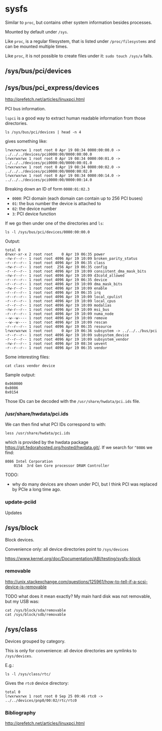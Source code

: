 # sysfs

Similar to `proc`, but contains other system information besides processes.

Mounted by default under `/sys`.

Like `proc`, is a regular filesystem, that is listed under `/proc/filesystems` and can be mounted multiple times.

Like `proc`, it is not possible to create files under it: `sudo touch /sys/a` fails.

## /sys/bus/pci/devices

## /sys/bus/pci_express/devices

<http://prefetch.net/articles/linuxpci.html>

PCI bus information.

`lspci` is a good way to extract human readable information from those directories.

    ls /sys/bus/pci/devices | head -n 4

gives something like:

    lrwxrwxrwx 1 root root 0 Apr 19 08:34 0000:00:00.0 -> ../../../devices/pci0000:00/0000:00:00.0
    lrwxrwxrwx 1 root root 0 Apr 19 08:34 0000:00:01.0 -> ../../../devices/pci0000:00/0000:00:01.0
    lrwxrwxrwx 1 root root 0 Apr 19 08:34 0000:00:02.0 -> ../../../devices/pci0000:00/0000:00:02.0
    lrwxrwxrwx 1 root root 0 Apr 19 08:34 0000:00:14.0 -> ../../../devices/pci0000:00/0000:00:14.0

Breaking down an ID of form `0000:01:02.3`

- `0000`: PCI domain (each domain can contain up to 256 PCI buses)
- `01`: the bus number the device is attached to
- `02`: the device number
- `3`: PCI device function

If we go then under one of the directories and `ls`:

    ls -l /sys/bus/pci/devices/0000:00:00.0

Output:

    total 0
    drwxr-xr-x 2 root root    0 Apr 19 06:35 power
    -rw-r--r-- 1 root root 4096 Apr 19 10:09 broken_parity_status
    -r--r--r-- 1 root root 4096 Apr 19 06:35 class
    -rw-r--r-- 1 root root  256 Apr 19 06:35 config
    -r--r--r-- 1 root root 4096 Apr 19 10:09 consistent_dma_mask_bits
    -rw-r--r-- 1 root root 4096 Apr 19 10:09 d3cold_allowed
    -r--r--r-- 1 root root 4096 Apr 19 06:35 device
    -r--r--r-- 1 root root 4096 Apr 19 10:09 dma_mask_bits
    -rw-r--r-- 1 root root 4096 Apr 19 10:09 enable
    -r--r--r-- 1 root root 4096 Apr 19 06:35 irq
    -r--r--r-- 1 root root 4096 Apr 19 10:09 local_cpulist
    -r--r--r-- 1 root root 4096 Apr 19 10:09 local_cpus
    -r--r--r-- 1 root root 4096 Apr 19 10:09 modalias
    -rw-r--r-- 1 root root 4096 Apr 19 10:09 msi_bus
    -r--r--r-- 1 root root 4096 Apr 19 10:09 numa_node
    --w--w---- 1 root root 4096 Apr 19 10:09 remove
    --w--w---- 1 root root 4096 Apr 19 10:09 rescan
    -r--r--r-- 1 root root 4096 Apr 19 06:35 resource
    lrwxrwxrwx 1 root root    0 Apr 19 06:36 subsystem -> ../../../bus/pci
    -r--r--r-- 1 root root 4096 Apr 19 10:09 subsystem_device
    -r--r--r-- 1 root root 4096 Apr 19 10:09 subsystem_vendor
    -rw-r--r-- 1 root root 4096 Apr 19 08:34 uevent
    -r--r--r-- 1 root root 4096 Apr 19 06:35 vendor

Some interesting files:

    cat class vendor device

Sample output:

    0x060000
    0x8086
    0x0154

Those IDs can be decoded with the `/usr/share/hwdata/pci.ids` file.

### /usr/share/hwdata/pci.ids

We can then find what PCI IDs correspond to with:

    less /usr/share/hwdata/pci.ids

which is provided by the hwdata package <https://git.fedorahosted.org/hosted/hwdata.git/>. If we search for `^8086` we find:

    8086 Intel Corporation
        0154  3rd Gen Core processor DRAM Controller

TODO:

- why do many devices are shown under PCI, but I think PCI was replaced by PCIe a long time ago.

### update-pciid

Updates

## /sys/block

Block devices.

Convenience only: all device directories point to `/sys/devices`

<https://www.kernel.org/doc/Documentation/ABI/testing/sysfs-block>

### removable

<http://unix.stackexchange.com/questions/125961/how-to-tell-if-a-scsi-device-is-removable>

TODO what does it mean exactly? My main hard disk was not removable, but my USB was:

    cat /sys/block/sda/removable
    cat /sys/block/sdb/removable

## /sys/class

Devices grouped by category.

This is only for convenience: all device directories are symlinks to `/sys/devices`.

E.g.:

    ls -l /sys/class/rtc/

Gives the `rtc0` device directory:

    total 0
    lrwxrwxrwx 1 root root 0 Sep 25 09:46 rtc0 -> ../../devices/pnp0/00:02/rtc/rtc0

### Bibliography

<http://prefetch.net/articles/linuxpci.html>
